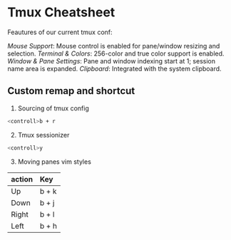 # Tmux Cheatsheet

Feautures of our current tmux conf:

*Mouse Support*: Mouse control is enabled for pane/window resizing and selection.
*Terminal & Colors*: 256-color and true color support is enabled.
*Window & Pane Settings*: Pane and window indexing start at 1; session name area is expanded.
*Clipboard*: Integrated with the system clipboard.

## Custom remap and shortcut

1. Sourcing of tmux config
```bash
<controll>b + r
```
2. Tmux sessionizer
```bash
<controll>y
```
3. Moving panes vim styles

| action   | Key                |
|:---------|:-------------------|
| Up       | <controll> b + k   |
| Down     | <controll> b + j   |
| Right    | <controll> b + l   |
| Left     | <controll> b + h   |
